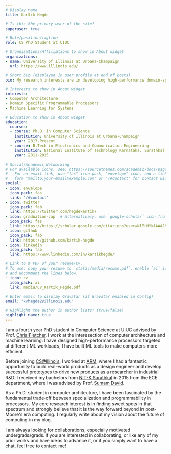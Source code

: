 ```yaml
---
# Display name
title: Kartik Hegde

# Is this the primary user of the site?
superuser: true

# Role/position/tagline
role: CS PhD Student at UIUC

# Organizations/Affiliations to show in About widget
organizations:
- name: University of Illinois at Urbana-Champaign
  url: https://www.illinois.edu/

# Short bio (displayed in user profile at end of posts)
bio: My research interests are in developing high-performance domain-specific programmable processors for modern data centres and cloud computing.

# Interests to show in About widget
interests:
- Computer Architecture
- Domain Specific Programmable Processors
- Machine Learning for Systems

# Education to show in About widget
education:
  courses:
  - course: Ph.D. in Computer Science
    institution: University of Illinois at Urbana-Champaign
    year: 2017-Present
  - course: B.Tech in Electronics and Communication Engineering
    institution: National Institute of Technology Karnataka, Surathkal
    year: 2011-2015

# Social/Academic Networking
# For available icons, see: https://sourcethemes.com/academic/docs/page-builder/#icons
#   For an email link, use "fas" icon pack, "envelope" icon, and a link in the
#   form "mailto:your-email@example.com" or "/#contact" for contact widget.
social:
- icon: envelope
  icon_pack: fas
  link: '/#contact'
- icon: twitter
  icon_pack: fab
  link: https://twitter.com/hegdekartik7
- icon: graduation-cap  # Alternatively, use `google-scholar` icon from `ai` icon pack
  icon_pack: fas
  link: https://https://scholar.google.com/citations?user=NlRHHYkAAAAJ&hl=en
- icon: github
  icon_pack: fab
  link: https://github.com/kartik-hegde
- icon: linkedin
  icon_pack: fab
  link: https://www.linkedin.com/in/kartikhegde/

# Link to a PDF of your resume/CV.
# To use: copy your resume to `static/media/resume.pdf`, enable `ai` icons in `params.toml`, 
# and uncomment the lines below.
- icon: cv
  icon_pack: ai
  link: media/CV_Kartik_Hegde.pdf

# Enter email to display Gravatar (if Gravatar enabled in Config)
email: "kvhegde2@illinois.edu"

# Highlight the author in author lists? (true/false)
highlight_name: true
---
```


I am a fourth year PhD student in Computer Science at UIUC advised by Prof. [Chris Fletcher](http://cwfletcher.net/). I work at the interesection of computer architecture and machine learning: I have designed high-performance processors targeted at different ML workloads, I have built ML tools to make computers more efficient.

Before joining [CS@Illinois](https://cs.illinois.edu/), I worked at [ARM](www.arm.com), where I had a fantastic opportunity to build real-world products as a design engineer and develop successful prototypes to drive new products as a researcher in industrial R&D. I received my bachelors from [NIT-K Surathkal](www.nitk.ac.in) in 2015 from the ECE department, where I was advised by Prof. [Sumam David](https://sumam.nitk.ac.in/).

As a Ph.D. student in computer architecture, I have been fascinated by the fundamental trade-off between specialization and programmability in processors. My core research interest is in finding sweet spots in that spectrum and strongly believe that it is the way forward beyond in post-Moore's era computing. I regularly write about my vision about the future of computing in my blog.

I am always looking for collaborations, especially motivated undergrads/grads. If you are interested in collaborating, or like any of my prior works and have ideas to advance it, or if you simply want to have a chat, feel free to contact me!

<!-- {{< icon name="download" pack="fas" >}} Download my {{< staticref "media/CV_Kartik_Hegde.pdf" "newtab" >}}resumé{{< /staticref >}}. -->
